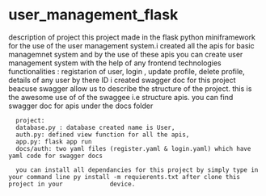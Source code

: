 # user_management_flask
description of project
      this project made in the flask python miniframework for the use of the user management system.i created all the apis for basic managemnet system and by the       use of these apis you can create user management system  with the help of any frontend technologies
      functionalities : registarion of user, login , update profile, delete profile, details of any user by there ID
      i created swagger doc for this project beacuse swagger allow us to describe the structure of the project. this is the awesome use of of the swaggee i.e 
      structure apis. 
      you can find swagger doc for apis under the docs folder

      project:
      database.py : database created name is User,
      auth.py: defined view function for all the apis,
      app.py: flask app run 
      docs/auth: two yaml files (register.yaml & login.yaml) which have yaml code for swagger docs

      you can install all dependancies for this project by simply type in your command line py install -m requierents.txt after clone this project in your             device.
